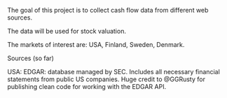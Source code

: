 The goal of this project is to collect cash flow data from different web sources.

The data will be used for stock valuation.

The markets of interest are: USA, Finland, Sweden, Denmark.

Sources (so far)

USA: EDGAR: database managed by SEC. Includes all necessary financial statements from public US companies. Huge credit to @GGRusty for publishing clean code for working with the EDGAR API.
